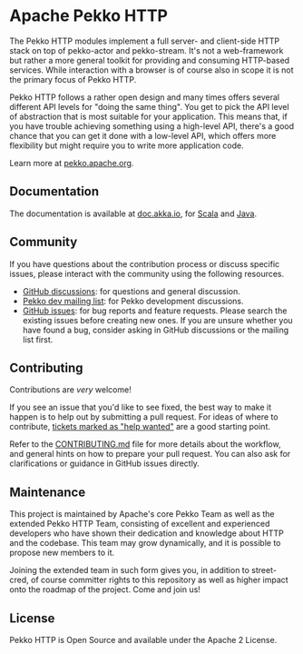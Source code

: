 Apache Pekko HTTP
=================

<!--
[![akka-http-core Scala version support](https://index.scala-lang.org/akka/akka-http/akka-http-core/latest-by-scala-version.svg)](https://index.scala-lang.org/akka/akka-http/akka-http-core)
-->

The Pekko HTTP modules implement a full server- and client-side HTTP stack on top
of pekko-actor and pekko-stream. It's not a web-framework but rather a more
general toolkit for providing and consuming HTTP-based services. While
interaction with a browser is of course also in scope it is not the primary
focus of Pekko HTTP.

Pekko HTTP follows a rather open design and many times offers several different
API levels for "doing the same thing". You get to pick the API level of
abstraction that is most suitable for your application. This means that, if you
have trouble achieving something using a high-level API, there's a good chance
that you can get it done with a low-level API, which offers more flexibility but
might require you to write more application code.

Learn more at [pekko.apache.org](https://pekko.apache.org/).

Documentation
-------------

The documentation is available at
[doc.akka.io](https://doc.akka.io/docs/akka-http/current/), for
[Scala](https://doc.akka.io/docs/akka-http/current/scala/http/) and
[Java](https://doc.akka.io/docs/akka-http/current/java/http/).


Community
---------

If you have questions about the contribution process or discuss specific issues, please interact with the community using the following resources.

- [GitHub discussions](https://github.com/apache/incubator-pekko-http/discussions): for questions and general discussion.
- [Pekko dev mailing list](https://lists.apache.org/list.html?dev@pekko.apache.org): for Pekko development discussions.
- [GitHub issues](https://github.com/apache/incubator-pekko-http/issues): for bug reports and feature requests. Please search the existing issues before creating new ones. If you are unsure whether you have found a bug, consider asking in GitHub discussions or the mailing list first.

<!--
[groups-user-badge]:   https://img.shields.io/badge/group%3A-akka--user-blue.svg?style=flat-square
[groups-user]:         https://groups.google.com/forum/#!forum/akka-user
[gitter-user-badge]:   https://img.shields.io/badge/gitter%3A-akka%2Fakka-blue.svg?style=flat-square
[gitter-user]:         https://gitter.im/akka/akka
[stackoverflow-badge]: https://img.shields.io/badge/stackoverflow%3A-akka--http-blue.svg?style=flat-square
[stackoverflow]:       https://stackoverflow.com/questions/tagged/akka-http
[github-issues-badge]: https://img.shields.io/badge/github%3A-issues-blue.svg?style=flat-square
[github-issues]:       https://github.com/apache/incubator-pekko-http/issues
[scaladex-badge]:      https://index.scala-lang.org/count.svg?q=dependencies:akka/akka-http*&subject=scaladex:&color=blue&style=flat-square
[scaladex-projects]:   https://index.scala-lang.org/search?q=dependencies:akka/akka-http*
-->

Contributing
------------
Contributions are *very* welcome!

If you see an issue that you'd like to see fixed, the best way to make it happen is to help out by submitting a pull request.
For ideas of where to contribute, [tickets marked as "help wanted"](https://github.com/apache/incubator-pekko-http/labels/help%20wanted) are a good starting point.

Refer to the [CONTRIBUTING.md](CONTRIBUTING.md) file for more details about the workflow,
and general hints on how to prepare your pull request. You can also ask for clarifications or guidance in GitHub issues directly.

Maintenance
-----------

This project is maintained by Apache's core Pekko Team as well as the extended Pekko HTTP Team, consisting of excellent and experienced developers who have shown their dedication and knowledge about HTTP and the codebase. This team may grow dynamically, and it is possible to propose new members to it.

Joining the extended team in such form gives you, in addition to street-cred, of course committer rights to this repository as well as higher impact onto the roadmap of the project. Come and join us!

License
-------

Pekko HTTP is Open Source and available under the Apache 2 License.
